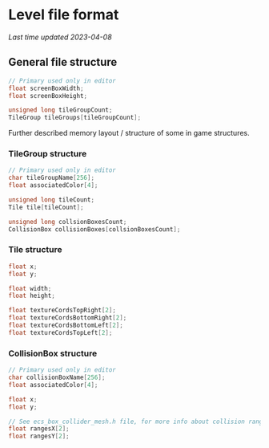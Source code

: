 # Level file format
*Last time updated 2023-04-08*

## General file structure
```c++
// Primary used only in editor
float screenBoxWidth;
float screenBoxHeight;

unsigned long tileGroupCount;
TileGroup tileGroups[tileGroupCount];
```

Further described memory layout / structure of some in game structures.

### TileGroup structure
```c++
// Primary used only in editor
char tileGroupName[256];
float associatedColor[4];

unsigned long tileCount;
Tile tile[tileCount];

unsigned long collsionBoxesCount;
CollisionBox collisionBoxes[collsionBoxesCount];
```

### Tile structure
```c++
float x;
float y;

float width;
float height;

float textureCordsTopRight[2];
float textureCordsBottomRight[2];
float textureCordsBottomLeft[2];
float textureCordsTopLeft[2];
```

### CollisionBox structure
```c++
// Primary used only in editor
char collisionBoxName[256];
float associatedColor[4];

float x;
float y;

// See ecs_box_collider_mesh.h file, for more info about collision ranges
float rangesX[2];
float rangesY[2];
```